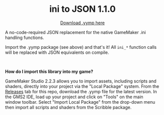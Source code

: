 <h1 align="center">ini to JSON 1.1.0</h1>

<p align="center"><a href="https://github.com/JujuAdams/ini-to-json/releases/tag/1.1.0">Download .yymp here</a></p>

A no-code-required JSON replacement for the native GameMaker .ini handling functions.

Import the .yymp package (see above) and that's it! All `ini_*` function calls will be replaced with JSON equivalents on compile.

&nbsp;

**How do I import this library into my game?**

GameMaker Studio 2.2.3 allows you to import assets, including scripts and shaders, directly into your project via the "Local Package" system. From the [Releases](https://github.com/JujuAdams/ini-to-json/releases) tab for this repo, download the .yymp file for the latest version. In the GMS2 IDE, load up your project and click on "Tools" on the main window toolbar. Select "Import Local Package" from the drop-down menu then import all scripts and shaders from the Scribble package.

